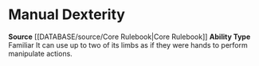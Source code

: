 ﻿---
ability_type: Familiar
id: '10'
name: Manual Dexterity
rarity: Common
source: '[[DATABASE/source/Core Rulebook|Core Rulebook]]'
type: Familiar Ability

---
# Manual Dexterity

**Source** [[DATABASE/source/Core Rulebook|Core Rulebook]] 
**Ability Type** Familiar
It can use up to two of its limbs as if they were hands to perform manipulate actions.